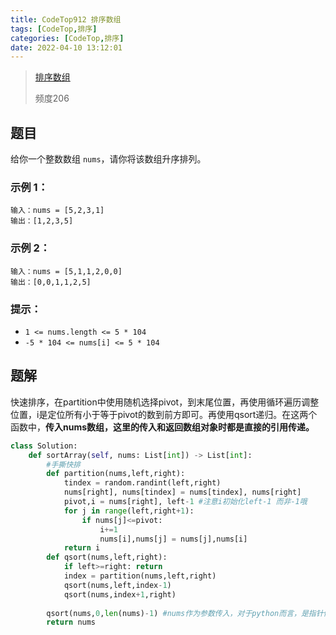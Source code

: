 ```yaml
---
title: CodeTop912 排序数组
tags: [CodeTop,排序]
categories: [CodeTop,排序]
date: 2022-04-10 13:12:01
---
```


>[排序数组](https://leetcode-cn.com/problems/sort-an-array/)
>
>频度206

## 题目

给你一个整数数组 `nums`，请你将该数组升序排列。

### 示例 1：

```
输入：nums = [5,2,3,1]
输出：[1,2,3,5]
```

### 示例 2：

```
输入：nums = [5,1,1,2,0,0]
输出：[0,0,1,1,2,5]
```

### 提示：

- `1 <= nums.length <= 5 * 104`
- `-5 * 104 <= nums[i] <= 5 * 104`

## 题解

快速排序，在partition中使用随机选择pivot，到末尾位置，再使用循环遍历调整位置，i是定位所有小于等于pivot的数到前方即可。再使用qsort递归。在这两个函数中，**传入nums数组，这里的传入和返回数组对象时都是直接的引用传递。**

```python
class Solution:
    def sortArray(self, nums: List[int]) -> List[int]:
        #手撕快排
        def partition(nums,left,right):
            tindex = random.randint(left,right)
            nums[right], nums[tindex] = nums[tindex], nums[right] 
            pivot,i = nums[right], left-1 #注意i初始化left-1 而非-1哦
            for j in range(left,right+1):
                if nums[j]<=pivot:
                    i+=1
                    nums[i],nums[j] = nums[j],nums[i]
            return i
        def qsort(nums,left,right):
            if left>=right: return
            index = partition(nums,left,right)
            qsort(nums,left,index-1)
            qsort(nums,index+1,right)
            
        qsort(nums,0,len(nums)-1) #nums作为参数传入，对于python而言，是指针传入，会直接修改
        return nums
```

